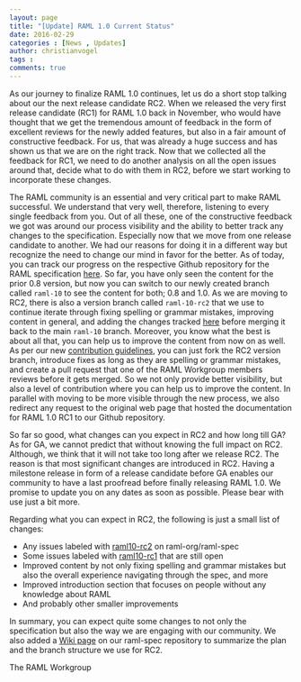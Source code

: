 ```yaml
---
layout: page
title: "[Update] RAML 1.0 Current Status"
date: 2016-02-29
categories : [News , Updates]
author: christianvogel
tags :
comments: true
---
```


As our journey to finalize RAML 1.0 continues, let us do a short stop talking about our the next release candidate RC2. When we released the very first release candidate (RC1) for RAML 1.0 back in November, who would have thought that we get the tremendous amount of feedback in the form of excellent reviews for the newly added features, but also in a fair amount of constructive feedback. For us, that was already a huge success and has shown us that we are on the right track. Now that we collected all the feedback for RC1, we need to do another analysis on all the open issues around that, decide what to do with them in RC2, before we start working to incorporate these changes.

The RAML community is an essential and very critical part to make RAML successful. We understand that very well, therefore, listening to every single feedback from you. Out of all these, one of the constructive feedback we got was around our process visibility and the ability to better track any changes to the specification. Especially now that we move from one release candidate to another. We had our reasons for doing it in a different way but recognize the need to change our mind in favor for the better. As of today, you can track our progress on the respective Github repository for the RAML specification [here][1]. So far, you have only seen the content for the prior 0.8 version, but now you can switch to our newly created branch called `raml-10` to see the content for both; 0.8 and 1.0. As we are moving to RC2, there is also a version branch called `raml-10-rc2` that we use to continue iterate through fixing spelling or grammar mistakes, improving content in general, and adding the changes tracked [here][2] before merging it back to the main `raml-10` branch. Moreover, you know what the best is about all that, you can help us to improve the content from now on as well. As per our new [contribution guidelines][3], you can just fork the RC2 version branch, introduce fixes as long as they are spelling or grammar mistakes, and create a pull request that one of the RAML Workgroup members reviews before it gets merged. So we not only provide better visibility, but also a level of contribution where you can help us to improve the content. In parallel with moving to be more visible through the new process, we also redirect any request to the original web page that hosted the documentation for RAML 1.0 RC1 to our Github repository.

 [1]: https://github.com/raml-org/raml-spec/
 [2]: https://github.com/raml-org/raml-spec/labels/raml10-rc2
 [3]: https://github.com/raml-org/raml-spec#how-can-i-contribute

So far so good, what changes can you expect in RC2 and how long till GA? As for GA, we cannot predict that without knowing the full impact on RC2. Although, we think that it will not take too long after we release RC2. The reason is that most significant changes are introduced in RC2. Having a milestone release in form of a release candidate before GA enables our community to have a last proofread before finally releasing RAML 1.0. We promise to update you on any dates as soon as possible. Please bear with use just a bit more.

Regarding what you can expect in RC2, the following is just a small list of changes:

*   Any issues labeled with [raml10-rc2][2] on raml-org/raml-spec
*   Some issues labeled with [raml10-rc1][4] that are still open
*   Improved content by not only fixing spelling and grammar mistakes but also the overall experience navigating through the spec, and more
*   Improved introduction section that focuses on people without any knowledge about RAML
*   And probably other smaller improvements

 [4]: https://github.com/raml-org/raml-spec/labels/raml10-rc1

In summary, you can expect quite some changes to not only the specification but also the way we are engaging with our community. We also added a [Wiki page][5] on our raml-spec repository to summarize the plan and the branch structure we use for RC2.

 [5]: https://github.com/raml-org/raml-spec/wiki/RAML-1.0-RC2---Plan

The RAML Workgroup